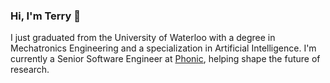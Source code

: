 ### Hi, I'm Terry :wave:
I just graduated from the University of Waterloo with a degree in Mechatronics Engineering and a specialization in Artificial Intelligence. I'm currently a Senior Software Engineer at [Phonic](https://www.phonic.ai), helping shape the future of research.
